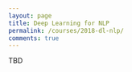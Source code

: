 ```yaml
---
layout: page
title: Deep Learning for NLP
permalink: /courses/2018-dl-nlp/
comments: true
---
```


TBD
